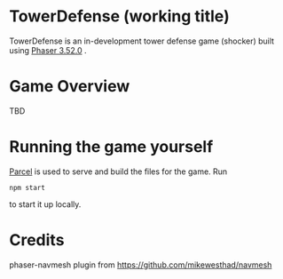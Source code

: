 # TowerDefense (working title)
TowerDefense is an in-development tower defense game (shocker) built using [Phaser 3.52.0](https://phaser.io/) .

# Game Overview
TBD

# Running the game yourself
[Parcel](https://parceljs.org/getting_started.html) is used to serve and build the files for the game. Run
```
npm start
```
to start it up locally.

# Credits
phaser-navmesh plugin from https://github.com/mikewesthad/navmesh
